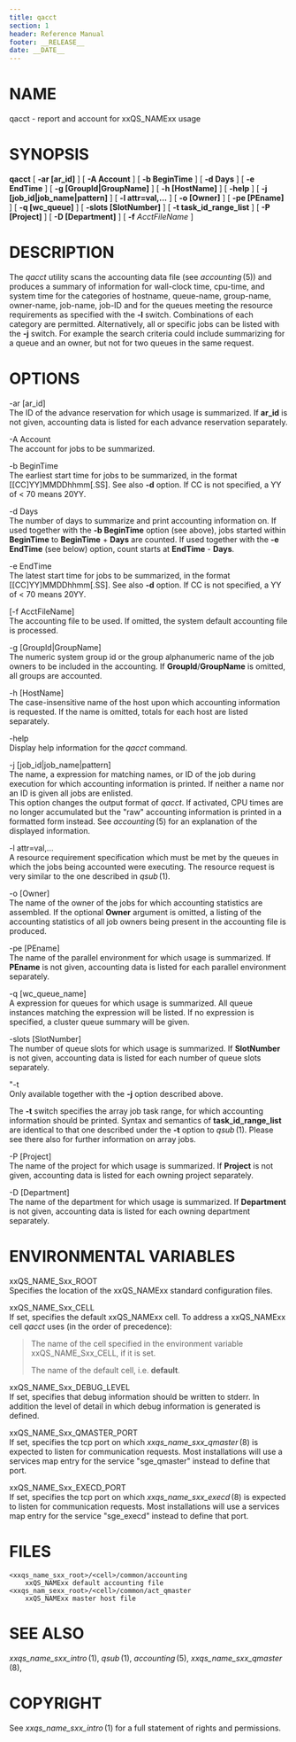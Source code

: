 ```yaml
---
title: qacct
section: 1
header: Reference Manual
footer: __RELEASE__
date: __DATE__
---
```


# NAME

qacct - report and account for xxQS_NAMExx usage

# SYNOPSIS

**qacct** \[ **-ar \[ar_id\]** \] \[ **-A Account** \] \[ **-b
BeginTime** \] \[ **-d Days** \] \[ **-e EndTime** \] \[ **-g
\[GroupId\|GroupName\]** \] \[ **-h \[HostName\]** \] \[ **-help** \] \[
**-j \[job_id\|job_name\|pattern\]** \] \[ **-l attr=val,...** \] \[
**-o \[Owner\]** \] \[ **-pe \[PEname\]** \] \[ **-q \[wc_queue\]** \]
\[ **-slots \[SlotNumber\]** \] \[ **-t task_id_range_list** \] \[ **-P
\[Project\]** \] \[ **-D \[Department\]** \] \[ **-f** *AcctFileName* \]

# DESCRIPTION

The *qacct* utility scans the accounting data file (see
*accounting* (5)) and produces a summary of information for wall-clock
time, cpu-time, and system time for the categories of hostname,
queue-name, group-name, owner-name, job-name, job-ID and for the queues
meeting the resource requirements as specified with the **-l** switch.
Combinations of each category are permitted. Alternatively, all or
specific jobs can be listed with the **-j** switch. For example the
search criteria could include summarizing for a queue and an owner, but
not for two queues in the same request.

# OPTIONS

-ar \[ar_id\]  
The ID of the advance reservation for which usage is summarized. If
**ar_id** is not given, accounting data is listed for each advance
reservation separately.

-A Account  
The account for jobs to be summarized.

-b BeginTime  
The earliest start time for jobs to be summarized, in the format
\[\[CC\]YY\]MMDDhhmm\[.SS\]. See also **-d** option. If CC is not
specified, a YY of \< 70 means 20YY.

-d Days  
The number of days to summarize and print accounting information on. If
used together with the **-b BeginTime** option (see above), jobs started
within **BeginTime** to **BeginTime** + **Days** are counted. If used
together with the **-e EndTime** (see below) option, count starts at
**EndTime** - **Days**.

-e EndTime  
The latest start time for jobs to be summarized, in the format
\[\[CC\]YY\]MMDDhhmm\[.SS\]. See also **-d** option. If CC is not
specified, a YY of \< 70 means 20YY.

\[-f AcctFileName\]  
The accounting file to be used. If omitted, the system default
accounting file is processed.

-g \[GroupId\|GroupName\]  
The numeric system group id or the group alphanumeric name of the job
owners to be included in the accounting. If **GroupId**/**GroupName** is
omitted, all groups are accounted.

-h \[HostName\]  
The case-insensitive name of the host upon which accounting information
is requested. If the name is omitted, totals for each host are listed
separately.

-help  
Display help information for the *qacct* command.

-j \[job_id\|job_name\|pattern\]  
The name, a expression for matching names, or ID of the job during
execution for which accounting information is printed. If neither a name
nor an ID is given all jobs are enlisted.  
This option changes the output format of *qacct*. If activated, CPU
times are no longer accumulated but the "raw" accounting information is
printed in a formatted form instead. See *accounting* (5) for an
explanation of the displayed information.

-l attr=val,...  
A resource requirement specification which must be met by the queues in
which the jobs being accounted were executing. The resource request is
very similar to the one described in *qsub* (1).

-o \[Owner\]  
The name of the owner of the jobs for which accounting statistics are
assembled. If the optional **Owner** argument is omitted, a listing of
the accounting statistics of all job owners being present in the
accounting file is produced.

-pe \[PEname\]  
The name of the parallel environment for which usage is summarized. If
**PEname** is not given, accounting data is listed for each parallel
environment separately.

-q \[wc_queue_name\]  
A expression for queues for which usage is summarized. All queue
instances matching the expression will be listed. If no expression is
specified, a cluster queue summary will be given.

-slots \[SlotNumber\]  
The number of queue slots for which usage is summarized. If
**SlotNumber** is not given, accounting data is listed for each number
of queue slots separately.

"-t  
Only available together with the **-j** option described above.

The **-t** switch specifies the array job task range, for which
accounting information should be printed. Syntax and semantics of
**task_id_range_list** are identical to that one described under the
**-t** option to *qsub* (1). Please see there also for further
information on array jobs.

-P \[Project\]  
The name of the project for which usage is summarized. If **Project** is
not given, accounting data is listed for each owning project separately.

-D \[Department\]  
The name of the department for which usage is summarized. If
**Department** is not given, accounting data is listed for each owning
department separately.

# ENVIRONMENTAL VARIABLES

xxQS_NAME_Sxx_ROOT  
Specifies the location of the xxQS_NAMExx standard configuration files.

xxQS_NAME_Sxx_CELL  
If set, specifies the default xxQS_NAMExx cell. To address a xxQS_NAMExx
cell *qacct* uses (in the order of precedence):

> The name of the cell specified in the environment variable
> xxQS_NAME_Sxx_CELL, if it is set.
>
> The name of the default cell, i.e. **default**.

xxQS_NAME_Sxx_DEBUG_LEVEL  
If set, specifies that debug information should be written to stderr. In
addition the level of detail in which debug information is generated is
defined.

xxQS_NAME_Sxx_QMASTER_PORT  
If set, specifies the tcp port on which *xxqs_name_sxx_qmaster* (8) is
expected to listen for communication requests. Most installations will
use a services map entry for the service "sge_qmaster" instead to define
that port.

xxQS_NAME_Sxx_EXECD_PORT  
If set, specifies the tcp port on which *xxqs_name_sxx_execd* (8) is
expected to listen for communication requests. Most installations will
use a services map entry for the service "sge_execd" instead to define
that port.

# FILES

    <xxqs_name_sxx_root>/<cell>/common/accounting
    	xxQS_NAMExx default accounting file
    <xxqs_nam_sexx_root>/<cell>/common/act_qmaster
    	xxQS_NAMExx master host file

# SEE ALSO

*xxqs_name_sxx_intro* (1), *qsub* (1), *accounting* (5),
*xxqs_name_sxx_qmaster* (8),

# COPYRIGHT

See *xxqs_name_sxx_intro* (1) for a full statement of rights and
permissions.
